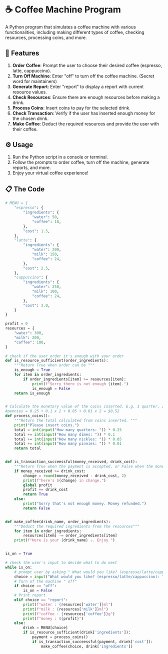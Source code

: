 # ☕ Coffee Machine Program

A Python program that simulates a coffee machine with various functionalities, including making different types of coffee, checking resources, processing coins, and more.

## 🚀 Features

1. **Order Coffee**: Prompt the user to choose their desired coffee (espresso, latte, cappuccino).
2. **Turn Off Machine**: Enter "off" to turn off the coffee machine. (Secret word for maintainers)
3. **Generate Report**: Enter "report" to display a report with current resource values.
4. **Check Resources**: Ensure there are enough resources before making a drink.
5. **Process Coins**: Insert coins to pay for the selected drink.
6. **Check Transaction**: Verify if the user has inserted enough money for the chosen drink.
7. **Make Coffee**: Deduct the required resources and provide the user with their coffee.

## ⚙️ Usage

1. Run the Python script in a console or terminal.
2. Follow the prompts to order coffee, turn off the machine, generate reports, and more.
3. Enjoy your virtual coffee experience!

## 📋 The Code 

```python
# MENU = {
    "espresso": {
        "ingredients": {
            "water": 50,
            "coffee": 18,
        },
        "cost": 1.5,
    },
    "latte": {
        "ingredients": {
            "water": 200,
            "milk": 150,
            "coffee": 24,
        },
        "cost": 2.5,
    },
    "cappuccino": {
        "ingredients": {
            "water": 250,
            "milk": 100,
            "coffee": 24,
        },
        "cost": 3.0,
    }
}

profit = 0
resources = {
    "water": 300,
    "milk": 200,
    "coffee": 100,
}

# check if the user order it's enough with your order
def is_resource_sufficient(order_ingredients):
    """Return True when order can be """
    is_enough = True
    for item in order_ingredients:
        if order_ingredients[item] >= resources[item]:
            print(f"Sorry there is not enough {item}.")
            is_enough = False
    return is_enough


# Calculate the monetary value of the coins inserted. E.g. 1 quarter, 2 dimes, 1 nickel, 2
#pennies = 0.25 + 0.1 x 2 + 0.05 + 0.01 x 2 = $0.52
def process_coins():
    """Return the total calculated from coins inserted. """
    print("Please insert coins.")
    total = int(input("How many quarters: ")) * 0.25
    total += int(input("How many dimes: ")) * 0.1
    total += int(input("How many nickles: ")) * 0.05
    total += int(input("How many pinnies: ")) * 0.01
    return total


def is_transaction_succeessful(money_received, drink_cost):
    """Return True when the payment is accepted, or False when the money is insufficient. """
    if money_received >= drink_cost:
        change = round(money_received - drink_cost, 2)
        print(f"here's ${change} in change.")
        global profit
        profit += drink_cost
        return True
    else:
        print("Sorry that's not enough money. Money refunded.")
        return False


def make_coffee(drink_name, order_ingredients):
    """Deduct the required ingredients from the resources"""
    for item in order_ingredients:
        resources[item] -= order_ingredients[item]
    print(f"Here is your {drink_name} ☕. Enjoy ")


is_on = True

# check the user's input to decide what to do next
while is_on:
    # prompt user by asking " What would you like? (espresso/latte/cappuccino): "
    choice = input("What would you like? (espresso/latte/cappuccino): ")
    # Turn of the machine " off"
    if choice == "off":
        is_on = False
    # Print report
    elif choice == "report":
        print(f"water : {resources['water']}ml")
        print(f"milk : {resources['milk']}ml")
        print(f"coffee : {resources['coffee']}g")
        print(f"money : ${profit}")
    else:
        drink = MENU[choice]
        if is_resource_sufficient(drink['ingredients']):
            payment = process_coins()
            if is_transaction_succeessful(payment, drink['cost']):
                make_coffee(choice, drink['ingredients'])
